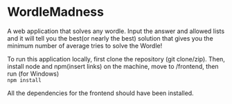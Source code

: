 # WordleMadness

A web application that solves any wordle. Input the answer and allowed lists and it will tell you the best(or nearly the best) solution that gives you the minimum number of average tries to solve the Wordle! 

To run this application locally, first clone the repository (git clone/zip). Then, install node and npm(insert links) on the machine, move to /frontend, then run (for Windows)  
```npm install```

All the dependencies for the frontend should have been installed. 